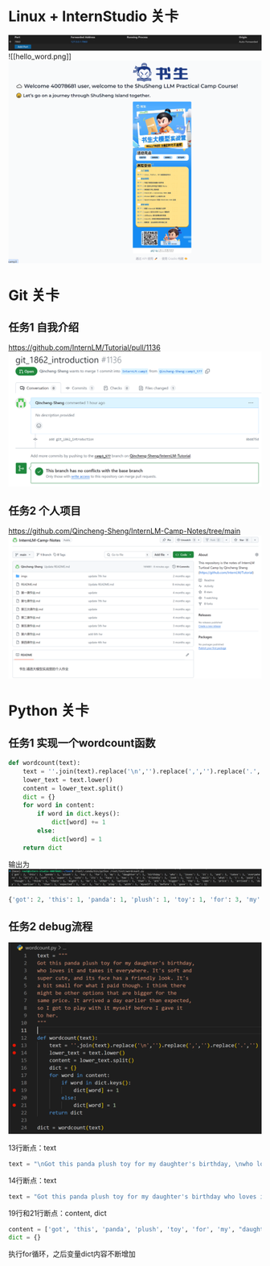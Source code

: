 # Linux + InternStudio 关卡
![](./imgs/端口映射.png)
![[hello_word.png]]
![](./imgs/linux关任务.png)

# Git 关卡
## 任务1 自我介绍
https://github.com/InternLM/Tutorial/pull/1136
![](./imgs/git关任务1.png)

## 任务2 个人项目
https://github.com/Qincheng-Sheng/InternLM-Camp-Notes/tree/main
![](./imgs/git关任务2.png)

# Python 关卡
## 任务1 实现一个wordcount函数
```python
def wordcount(text):
    text = ''.join(text).replace('\n','').replace(',','').replace('.','')
    lower_text = text.lower()
    content = lower_text.split()
    dict = {}
    for word in content:
        if word in dict.keys():
            dict[word] += 1
        else:
            dict[word] = 1
    return dict
```
输出为
![](./imgs/python关任务1.png)
```python
{'got': 2, 'this': 1, 'panda': 1, 'plush': 1, 'toy': 1, 'for': 3, 'my': 1, "daughter's": 1, 'birthday': 1, 'who': 1, 'loves': 1, 'it': 5, 'and': 3, 'takes': 1, 'everywhere': 1, "it's": 2, 'soft': 1, 'super': 1, 'cute': 1, 'its': 1, 'face': 1, 'has': 1, 'a': 3, 'friendly': 1, 'look': 1, 'bit': 1, 'small': 1, 'what': 1, 'i': 4, 'paid': 1, 'though': 1, 'think': 1, 'there': 1, 'might': 1, 'be': 1, 'other': 1, 'options': 1, 'that': 1, 'are': 1, 'bigger': 1, 'the': 1, 'same': 1, 'price': 1, 'arrived': 1, 'day': 1, 'earlier': 1, 'than': 1, 'expected': 1, 'so': 1, 'to': 2, 'play': 1, 'with': 1, 'myself': 1, 'before': 1, 'gave': 1, 'her': 1}
```
## 任务2 debug流程
![](./imgs/python关任务2.png)

13行断点：text
```python
text = "\nGot this panda plush toy for my daughter's birthday, \nwho loves it and takes it everywhere. It's soft and \nsuper cute, and its face has a friendly look. It's \na bit small for what I paid though. I think there \nmight be other options that are bigger for the \nsame price. It arrived a day earlier than expected, \nso I got to play with it myself before I gave it \nto her.\n"
```

14行断点：text
```python
text = "Got this panda plush toy for my daughter's birthday who loves it and takes it everywhere It's soft and super cute and its face has a friendly look It's a bit small for what I paid though I think there might be other options that are bigger for the same price It arrived a day earlier than expected so I got to play with it myself before I gave it to her"
```

19行和21行断点：content, dict
```python
content = ['got', 'this', 'panda', 'plush', 'toy', 'for', 'my', "daughter's", 'birthday', 'who', 'loves', 'it', 'and', 'takes', 'it', 'everywhere', "it's", 'soft', 'and', 'super', 'cute', 'and', 'its', 'face', 'has', 'a', 'friendly', 'look', "it's", 'a', 'bit', 'small', 'for', 'what', 'i', 'paid', 'though', 'i', 'think', 'there', 'might', 'be', 'other', 'options', 'that', 'are', 'bigger', 'for', 'the', 'same', 'price', 'it', 'arrived', 'a', 'day', 'earlier', 'than', 'expected', 'so', ...]
dict = {}
```

执行for循环，之后变量dict内容不断增加


